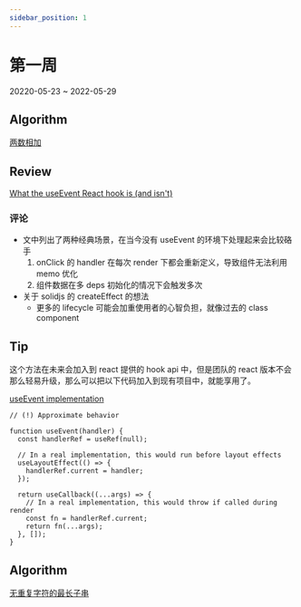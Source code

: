 ```yaml
---
sidebar_position: 1
---
```


# 第一周

20220-05-23 ~ 2022-05-29

## Algorithm

[两数相加](https://github.com/JunwuHuang/leetcode-daily/blob/master/add-two-numbers/%E4%B8%A4%E6%95%B0%E7%9B%B8%E5%8A%A0.md)

## Review

[What the useEvent React hook is (and isn't)](https://typeofnan.dev/what-the-useevent-react-hook-is-and-isnt/)

### 评论

- 文中列出了两种经典场景，在当今没有 useEvent 的环境下处理起来会比较硌手
  1. onClick 的 handler 在每次 render 下都会重新定义，导致组件无法利用 memo 优化
  2. 组件数据在多 deps 初始化的情况下会触发多次
- 关于 solidjs 的 createEffect 的想法
  - 更多的 lifecycle 可能会加重使用者的心智负担，就像过去的 class component

## Tip

这个方法在未来会加入到 react 提供的 hook api 中，但是团队的 react 版本不会那么轻易升级，那么可以把以下代码加入到现有项目中，就能享用了。

[useEvent implementation](https://github.com/reactjs/rfcs/blob/useevent/text/0000-useevent.md#internal-implementation)

```
// (!) Approximate behavior

function useEvent(handler) {
  const handlerRef = useRef(null);

  // In a real implementation, this would run before layout effects
  useLayoutEffect(() => {
    handlerRef.current = handler;
  });

  return useCallback((...args) => {
    // In a real implementation, this would throw if called during render
    const fn = handlerRef.current;
    return fn(...args);
  }, []);
}
```

## Algorithm

[无重复字符的最长子串](https://github.com/JunwuHuang/leetcode-daily/blob/master/longest-substring-without-repeating-characters/%E6%97%A0%E9%87%8D%E5%A4%8D%E5%AD%97%E7%AC%A6%E7%9A%84%E6%9C%80%E9%95%BF%E5%AD%90%E4%B8%B2.md)
